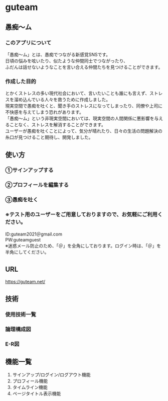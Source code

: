 # guteam
## 愚痴〜ム　　
### このアプリについて
「愚痴〜ム」とは、愚痴でつながる新感覚SNSです。  
日頃の悩みを呟いたり、似たような仲間同士でつながったり、  
ふだんは話せないようなことを言い合える仲間たちを見つけることができます。

### 作成した目的  
とかくストレスの多い現代社会において、言いたいことも誰にも言えず、ストレスを溜め込んでいる人々を救うために作成しました。  
現実空間で愚痴を吐くと、聞き手のストレスになってしまったり、同僚や上司に不快感を与えてしまう恐れがあります。  
「愚痴〜ム」という非現実空間においては、現実空間の人間関係に悪影響を与えることなく、ストレスを解消することができます。  
ユーザーが愚痴を吐くことによって、気分が晴れたり、日々の生活の問題解決の糸口が見つけること期待し、開発しました。

## 使い方
### ①サインアップする
### ②プロフィールを編集する
### ③愚痴を吐く
### ※テスト用のユーザーをご用意しておりますので、お気軽にご利用ください。  
ID:guteam2021＠gmail.com   
PW:guteamguest  
※迷惑メール防止のため、「＠」を全角にしております。ログイン時は、「＠」を半角にしてください。 

## URL　　
https://guteam.net/
## 技術　　
### 使用技術一覧
### 論理構成図

### E-R図

## 機能一覧
1. サインアップ/ログイン/ログアウト機能  
2. プロフィール機能  
3. タイムライン機能
4. ページタイトル表示機能
